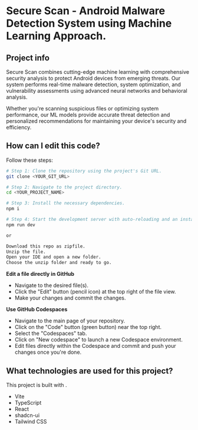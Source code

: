 # Secure Scan - Android Malware Detection System using Machine Learning Approach. 

## Project info

Secure Scan combines cutting-edge machine learning with comprehensive security analysis to protect Android devices from emerging threats. Our system performs real-time malware detection, system optimization, and vulnerability assessments using advanced neural networks and behavioral analysis.

Whether you're scanning suspicious files or optimizing system performance, our ML models provide accurate threat detection and personalized recommendations for maintaining your device's security and efficiency.

## How can I edit this code?

Follow these steps:

```sh
# Step 1: Clone the repository using the project's Git URL.
git clone <YOUR_GIT_URL>

# Step 2: Navigate to the project directory.
cd <YOUR_PROJECT_NAME>

# Step 3: Install the necessary dependencies.
npm i

# Step 4: Start the development server with auto-reloading and an instant preview.
npm run dev

or

Download this repo as zipfile.
Unzip the file.
Open your IDE and open a new folder.
Choose the unzip folder and ready to go.
```

**Edit a file directly in GitHub**

- Navigate to the desired file(s).
- Click the "Edit" button (pencil icon) at the top right of the file view.
- Make your changes and commit the changes.

**Use GitHub Codespaces**

- Navigate to the main page of your repository.
- Click on the "Code" button (green button) near the top right.
- Select the "Codespaces" tab.
- Click on "New codespace" to launch a new Codespace environment.
- Edit files directly within the Codespace and commit and push your changes once you're done.

## What technologies are used for this project?

This project is built with .

- Vite
- TypeScript
- React
- shadcn-ui
- Tailwind CSS


